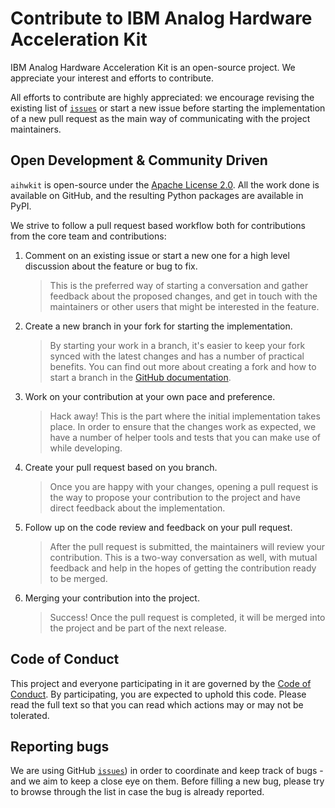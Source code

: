 # Contribute to IBM Analog Hardware Acceleration Kit

IBM Analog Hardware Acceleration Kit is an open-source project. We appreciate
your interest and efforts to contribute.

All efforts to contribute are highly appreciated: we encourage revising the
existing list of [`issues`] or start a new issue before starting the
implementation of a new pull request as the main way of communicating with
the project maintainers.

## Open Development & Community Driven

`aihwkit` is open-source under the [Apache License 2.0]. All the work
done is available on GitHub, and the resulting Python packages are available
in PyPI.

We strive to follow a pull request based workflow both for contributions
from the core team and contributions:

1. Comment on an existing issue or start a new one for a high level discussion
   about the feature or bug to fix.

   > This is the preferred way of starting a conversation and gather feedback
   > about the proposed changes, and get in touch with the maintainers or other
   > users that might be interested in the feature.

2. Create a new branch in your fork for starting the implementation.

   > By starting your work in a branch, it's easier to keep your fork synced
   > with the latest changes and has a number of practical benefits. You can
   > find out more about creating a fork and how to start a branch in the
   > [GitHub documentation].

3. Work on your contribution at your own pace and preference.

   > Hack away! This is the part where the initial implementation takes place.
   > In order to ensure that the changes work as expected, we have a number of
   > helper tools and tests that you can make use of while developing.

4. Create your pull request based on you branch.

   > Once you are happy with your changes, opening a pull request is the way
   > to propose your contribution to the project and have direct feedback about
   > the implementation.

5. Follow up on the code review and feedback on your pull request.

   > After the pull request is submitted, the maintainers will review your
   > contribution. This is a two-way conversation as well, with mutual feedback
   > and help in the hopes of getting the contribution ready to
   > be merged.  

6. Merging your contribution into the project.

   > Success! Once the pull request is completed, it will be merged into the
   > project and be part of the next release.

## Code of Conduct

This project and everyone participating in it are governed by the
[Code of Conduct]. By participating, you are expected to uphold this code.
Please read the full text so that you can read which actions may or may not be
tolerated.

## Reporting bugs

We are using GitHub [`issues`]) in order to coordinate and keep track of
bugs - and we aim to keep a close eye on them. Before filling a new bug, please
try to browse through the list in case the bug is already reported.

[`issues`]: ../../../issues
[Apache License 2.0]: LICENSE.txt
[Code of Conduct]: CODE_OF_CONDUCT.md
[GitHub documentation]: https://docs.github.com/en/github/getting-started-with-github/fork-a-repo
